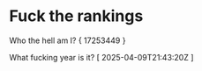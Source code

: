 # Fuck the rankings

Who the hell am I?
{ 17253449 }

What fucking year is it?
[ 2025-04-09T21:43:20Z ]
